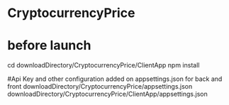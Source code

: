 # CryptocurrencyPrice

# before launch
cd downloadDirectory/CryptocurrencyPrice/ClientApp
npm install

#Api Key and other configuration added on appsettings.json for back and front
  downloadDirectory/CryptocurrencyPrice/appsettings.json
  downloadDirectory/CryptocurrencyPrice/ClientApp/appsettings.json
  
